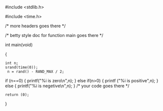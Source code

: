 #include <stdlib.h>

#include <time.h>

/* more headers goes there */



/* betty style doc for function main goes there */

int main(void)

{

	int n;
	srand(time(0));
	 n = rand() - RAND_MAX / 2; 
if (n==0)
{
printf("%i is zero\n",n);
}
else if(n>0)
{
printf ("%i is positive",n);
}
else 
{
printf("%i is negetive\n",n);
}
	/* your code goes there */

	return (0);

}

